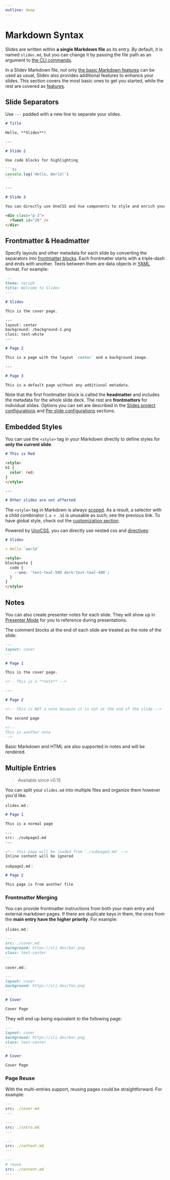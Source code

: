 ```yaml
---
outline: deep
---
```


# Markdown Syntax

Slides are written within **a single Markdown file** as its entry. By default, it is named `slides.md`, but you can change it by passing the file path as an argument to [the CLI commands](../builtin/cli).

In a Slidev Markdown file, not only [the basic Markdown features](https://github.com/adam-p/markdown-here/wiki/Markdown-Cheatsheet) can be used as usual, Slidev also provides additional features to enhance your slides. This section covers the most basic ones to get you started, while the rest are covered as [features](/features).

## Slide Separators

Use `---` padded with a new line to separate your slides.

````md
# Title

Hello, **Slidev**!

---

# Slide 2

Use code blocks for highlighting

```ts
console.log('Hello, World!')
```

---

# Slide 3

You can directly use UnoCSS and Vue components to style and enrich your slides.

<div class="p-3">
  <Tweet id="20" />
</div>
````

## Frontmatter & Headmatter

Specify layouts and other metadata for each slide by converting the separators into [frontmatter blocks](https://jekyllrb.com/docs/front-matter/). Each frontmatter starts with a triple-dash and ends with another. Texts between them are data objects in [YAML](https://www.cloudbees.com/blog/yaml-tutorial-everything-you-need-get-started/) format. For example:

<!-- eslint-skip -->

```md
---
theme: seriph
title: Welcome to Slidev
---

# Slidev

This is the cover page.

---
layout: center
background: /background-1.png
class: text-white
---

# Page 2

This is a page with the layout `center` and a background image.

---

# Page 3

This is a default page without any additional metadata.
```

Note that the first frontmatter block is called the **headmatter** and includes the metadata for the whole slide deck. The rest are **frontmatters** for individual slides. Options you can set are described in the [Slides project configurations](/custom/#headmatter) and [Per slide configurations](/custom/#frontmatter-configures) sections.

## Embedded Styles

You can use the `<style>` tag in your Markdown directly to define styles for **only the current slide**.

```md
# This is Red

<style>
h1 {
  color: red;
}
</style>

---

# Other slides are not affected
```

The `<style>` tag in Markdown is always [scoped](https://vuejs.org/api/sfc-css-features.html#scoped-css). As a result, a selector with a child combinator (`.a > .b`) is unusable as such; see the previous link. To have global style, check out the [customization section](/custom/directory-structure#style).

Powered by [UnoCSS](/custom/config-unocss), you can directly use nested css and [directives](https://unocss.dev/transformers/directives):

```md
# Slidev

> Hello `world`

<style>
blockquote {
  code {
    --uno: 'text-teal-500 dark:text-teal-400';
  }
}
</style>
```

## Notes

You can also create presenter notes for each slide. They will show up in [Presenter Mode](/guide/presenter-mode) for you to reference during presentations.

The comment blocks at the end of each slide are treated as the note of the slide:

```md
---
layout: cover
---

# Page 1

This is the cover page.

<!-- This is a **note** -->

---

# Page 2

<!-- This is NOT a note because it is not at the end of the slide -->

The second page

<!--
This is another note
-->
```

Basic Markdown and HTML are also supported in notes and will be rendered.

## Multiple Entries

> Available since v0.15

You can split your `slides.md` into multiple files and organize them however you'd like.

`slides.md` :

<!-- eslint-skip -->

```md
# Page 1

This is a normal page

---
src: ./subpage2.md
---

<!-- this page will be loaded from './subpage2.md' -->
Inline content will be ignored
```

`subpage2.md` :

```md
# Page 2

This page is from another file
```

### Frontmatter Merging

You can provide frontmatter instructions from both your main entry and external markdown pages. If there are duplicate keys in them, the ones from the **main entry have the higher priority**. For example:

`slides.md` :

```md
---
src: ./cover.md
background: https://sli.dev/bar.png
class: text-center
---
```

`cover.md` :

```md
---
layout: cover
background: https://sli.dev/foo.png
---

# Cover

Cover Page
```

They will end up being equivalent to the following page:

```md
---
layout: cover
background: https://sli.dev/bar.png
class: text-center
---

# Cover

Cover Page
```

### Page Reuse

With the multi-entries support, reusing pages could be straightforward. For example:

```yaml
---
src: ./cover.md
---

---
src: ./intro.md
---

---
src: ./content.md
---

---
# reuse
src: ./content.md
---
```

<!--

# Prettier Support
# Static Assets
# Line Highlighting
# Line Numbers
# TwoSlash Integration
# Shiki Magic Move
# Monaco Editor
# Monaco Diff Editor
# Monaco Runner
# Writable Monaco Editor
# Click Markers
# Icons
# Styling Icons
# Slots
# Import Code Snippets
# LaTeX
## Inline
## Block
## Chemical equations
# LaTex line highlighting
# Diagrams
# MDC Syntax

-->
